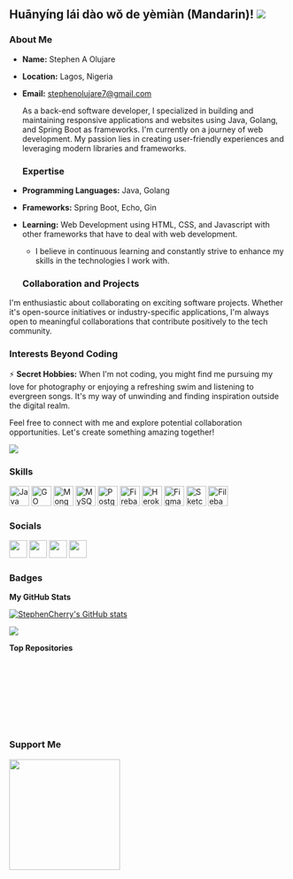 ## Huānyíng lái dào wǒ de yèmiàn (Mandarin)! ![](https://user-images.githubusercontent.com/18350557/176309783-0785949b-9127-417c-8b55-ab5a4333674e.gif)

### About Me

- **Name:** Stephen A Olujare
- **Location:** Lagos, Nigeria
- **Email:** stephenolujare7@gmail.com

  As a back-end software developer, I specialized in building and maintaining responsive applications and websites using Java, Golang, and Spring Boot as frameworks. I'm currently on a journey of web development. My passion lies in creating user-friendly experiences and leveraging modern libraries and frameworks.
  ### Expertise

- **Programming Languages:** Java, Golang
- **Frameworks:** Spring Boot, Echo, Gin
- **Learning:** Web Development using HTML, CSS, and Javascript with other frameworks that have to deal with web development.

  * I believe in continuous learning and constantly strive to enhance my skills in the technologies I work with.
 
  ### Collaboration and Projects
  
I'm enthusiastic about collaborating on exciting software projects. Whether it's open-source initiatives or industry-specific applications, I'm always open to meaningful collaborations that contribute positively to the tech community.

### Interests Beyond Coding

⚡ **Secret Hobbies:** When I'm not coding, you might find me pursuing my love for photography or enjoying a refreshing swim and listening to evergreen songs. It's my way of unwinding and finding inspiration outside the digital realm.

Feel free to connect with me and explore potential collaboration opportunities. Let's create something amazing together!

<a href="https://www.github.com/StephenCherry" target="_blank" rel="noreferrer"><img
src="https://img.shields.io/github/followers/StephenCherry?logo=github&style=for-the-badge&color=0891b2&labelColor=1c1917" /></a>

### Skills


<p align="left">
<a href="https://www.oracle.com/java/" target="_blank" rel="noreferrer"><img src="https://raw.githubusercontent.com/danielcranney/readme-generator/main/public/icons/skills/java-colored.svg" width="36" height="36" alt="Java" /></a>
  <a href="https://go.dev/" target="_blank" rel="noreferrer"><img src="https://raw.githubusercontent.com/danielcranney/readme-generator/main/public/icons/skills/go-colored.svg" width="36" height="36" alt="GO" /></a>
<a href="https://www.mongodb.com/" target="_blank" rel="noreferrer"><img src="https://raw.githubusercontent.com/danielcranney/readme-generator/main/public/icons/skills/mongodb-colored.svg" width="36" height="36" alt="MongoDB" /></a>
<a href="https://www.mysql.com/" target="_blank" rel="noreferrer"><img src="https://raw.githubusercontent.com/danielcranney/readme-generator/main/public/icons/skills/mysql-colored.svg" width="36" height="36" alt="MySQL" /></a>
<a href="https://www.postgresql.org/" target="_blank" rel="noreferrer"><img src="https://raw.githubusercontent.com/danielcranney/readme-generator/main/public/icons/skills/postgresql-colored.svg" width="36" height="36" alt="PostgreSQL" /></a>
<a href="https://firebase.google.com/" target="_blank" rel="noreferrer"><img src="https://raw.githubusercontent.com/danielcranney/readme-generator/main/public/icons/skills/firebase-colored.svg" width="36" height="36" alt="Firebase" /></a>
<a href="https://www.heroku.com/" target="_blank" rel="noreferrer"><img src="https://raw.githubusercontent.com/danielcranney/readme-generator/main/public/icons/skills/heroku-colored.svg" width="36" height="36" alt="Heroku" /></a>
<a href="https://www.figma.com/" target="_blank" rel="noreferrer"><img src="https://raw.githubusercontent.com/danielcranney/readme-generator/main/public/icons/skills/figma-colored.svg" width="36" height="36" alt="Figma" /></a>
<a href="https://www.sketch.com/" target="_blank" rel="noreferrer"><img src="https://raw.githubusercontent.com/danielcranney/readme-generator/main/public/icons/skills/sketch-colored.svg" width="36" height="36" alt="Sketch" /></a>
<a href="https://filebase.com/" target="_blank" rel="noreferrer"><img src="https://raw.githubusercontent.com/danielcranney/readme-generator/main/public/icons/skills/filebase-colored.svg" width="36" height="36" alt="Filebase" /></a>
</p>


### Socials

<p align="left"> <a href="https://www.github.com/StephenCherry" target="_blank" rel="noreferrer"><img src="https://raw.githubusercontent.com/danielcranney/readme-generator/main/public/icons/socials/github-dark.svg" width="32" height="32" /></a> <a href="https://www.linkedin.com/in/stephenolujare" target="_blank" rel="noreferrer"><img src="https://raw.githubusercontent.com/danielcranney/readme-generator/main/public/icons/socials/linkedin.svg" width="32" height="32" /></a> <a href="http://www.medium.com/Stephen_Cherry" target="_blank" rel="noreferrer"><img src="https://raw.githubusercontent.com/danielcranney/readme-generator/main/public/icons/socials/medium-dark.svg" width="32" height="32" /></a> <a href="https://www.stackoverflow.com/users/stephen-olujare" target="_blank" rel="noreferrer"><img src="https://raw.githubusercontent.com/danielcranney/readme-generator/main/public/icons/socials/stackoverflow.svg" width="32" height="32" /></a></p>

### Badges

<b>My GitHub Stats</b>

<a href="http://www.github.com/StephenCherry"><img src="https://github-readme-stats.vercel.app/api?username=StephenCherry&show_icons=true&hide=&count_private=true&title_color=facc15&text_color=ffffff&icon_color=0891b2&bg_color=1c1917&hide_border=true&show_icons=true" alt="StephenCherry's GitHub stats" /></a>

<a href="http://www.github.com/StephenCherry"><img src="https://github-readme-streak-stats.herokuapp.com/?user=StephenCherry&stroke=ffffff&background=1c1917&ring=facc15&fire=facc15&currStreakNum=ffffff&currStreakLabel=facc15&sideNums=ffffff&sideLabels=ffffff&dates=ffffff&hide_border=true" /></a>

<b>Top Repositories</b>

<div width="100%" align="center"></div><br /><br /><br /><br /><br /><br /><br />

### Support Me

<a href="https://www.buymeacoffee.com/StephenCherry"><img src="https://cdn.buymeacoffee.com/buttons/v2/default-yellow.png" width="200" /></a>
